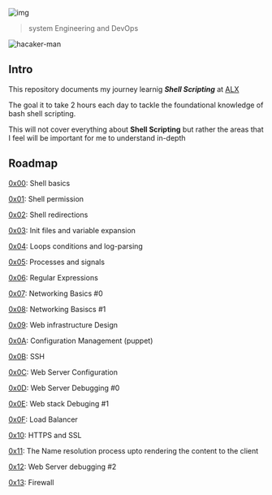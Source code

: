 ![img](https://assets.imaginablefutures.com/media/images/ALX_Logo.max-200x150.png)
  > system Engineering and DevOps

![hacaker-man](https://media0.giphy.com/media/JTTAjM197sku8MgrRa/200w.webp?cid=ecf05e47fkavo7b3gjn4ejg918f4maqthwos5wq4h64kgm2w&rid=200w.webp&ct=g)
## Intro 

This repository documents my journey learnig *__Shell Scripting__* at [ALX](alxafrica.com)

The goal it to take 2 hours each day to tackle the foundational knowledge of bash shell scripting.

This will not cover everything about __Shell Scripting__ but rather the areas that I feel will be important for me to understand in-depth

## Roadmap 
[0x00](./0x00-shell_basics/): Shell basics

[0x01](./0x01-shell_permissions): Shell permission

[0x02](./0x02-shell_redirections): Shell redirections

[0x03](./0x03-shell_variables_expansions): Init files and variable expansion

[0x04](./0x04-loops_conditions_and_parsing): Loops conditions and log-parsing

[0x05](./0x05-processes_and_signals): Processes and signals

[0x06](./0x06-regular_expressions): Regular Expressions

[0x07](./0x07-networking_basics): Networking Basics #0

[0x08](./0x08-networking_basics_2): Networking Basiscs #1

[0x09](./0x09-web_infrastructure_design): Web infrastructure Design

[0x0A](./0x0A-configuration_management): Configuration Management (puppet)

[0x0B](./0x0B-ssh): SSH

[0x0C](./0x0C-web_server): Web Server Configuration

[0x0D](./0x0D-web_stack_debugging_0): Web Server Debugging #0

[0x0E](./0x0E-web_stack_debugging_1): Web stack Debuging #1

[0x0F](./0x0F-load_balancer): Load Balancer

[0x10](./0x10-https_ssl): HTTPS and SSL

[0x11](./0x11-what_happens_when_your_type_google_com_in_your_browser_and_press_enter): The Name resolution process upto rendering the content to the client

[0x12](./0x12-web_stack_debugging_2): Web Server debugging #2

[0x13](./0x13-firewall): Firewall